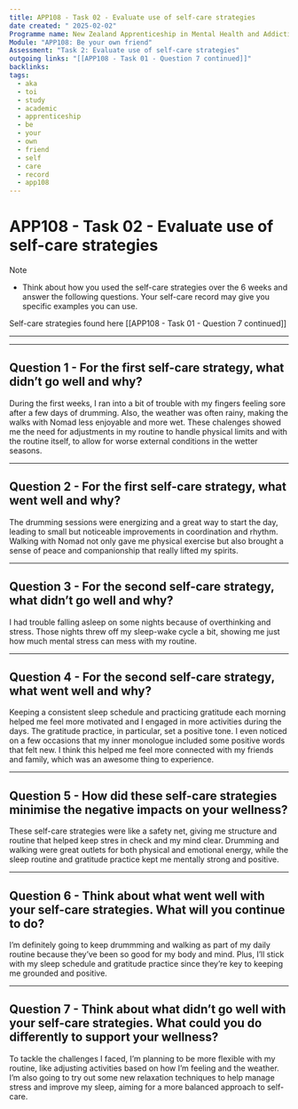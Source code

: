```yaml
---
title: APP108 - Task 02 - Evaluate use of self-care strategies
date created: " 2025-02-02"
Programme name: New Zealand Apprenticeship in Mental Health and Addiction Support
Module: "APP108: Be your own friend"
Assessment: "Task 2: Evaluate use of self-care strategies"
outgoing links: "[[APP108 - Task 01 - Question 7 continued]]"
backlinks: 
tags:
  - aka
  - toi
  - study
  - academic
  - apprenticeship
  - be
  - your
  - own
  - friend
  - self
  - care
  - record
  - app108
---
```

# APP108 - Task 02 - Evaluate use of self-care strategies

> [!NOTE]
> - Think about how you used the self-care strategies over the 6 weeks and answer the following questions. Your self-care record may give you specific examples you can use.

Self-care strategies found here [[APP108 - Task 01 - Question 7 continued]]

---
---
## Question 1 - For the first self-care strategy, what didn’t go well and why?

During the first weeks, I ran into a bit of trouble with my fingers feeling sore after a few days of drumming. Also, the weather was often rainy, making the walks with Nomad less enjoyable and more wet. These chalenges showed me the need for adjustments in my routine to handle physical limits and with the routine itself, to allow for worse external conditions in the wetter seasons. 

---
## Question 2 - For the first self-care strategy, what went well and why?

The drumming sessions were energizing and a great way to start the day, leading to small but noticeable improvements in coordination and rhythm. Walking with Nomad not only gave me physical exercise but also brought a sense of peace and companionship that really lifted my spirits.

---
## Question 3 - For the second self-care strategy, what didn’t go well and why?

I had trouble falling asleep on some nights because of overthinking and stress. Those nights threw off my sleep-wake cycle a bit, showing me just how much mental stress can mess with my routine.

---
## Question 4 - For the second self-care strategy, what went well and why?

Keeping a consistent sleep schedule and practicing gratitude each morning helped me feel more motivated and I engaged in more activities during the days. The gratitude practice, in particular, set a positive tone. I even noticed on a few occasions that my inner monologue included some positive words that felt new. I think this helped me feel more connected with my friends and family, which was an awesome thing to experience.

---
## Question 5 - How did these self-care strategies minimise the negative impacts on your wellness?

These self-care strategies were like a safety net, giving me structure and routine that helped keep stres in check and my mind clear. Drumming and walking were great outlets for both physical and emotional energy, while the sleep routine and gratitude practice kept me mentally strong and positive.

---
## Question 6 - Think about what went well with your self-care strategies. What will you continue to do?

I’m definitely going to keep drummming and walking as part of my daily routine because they’ve been so good for my body and mind. Plus, I’ll stick with my sleep schedule and gratitude practice since they’re key to keeping me grounded and positive.

---
## Question 7 - Think about what didn’t go well with your self-care strategies. What could you do differently to support your wellness?  

To tackle the challenges I faced, I’m planning to be more flexible with my routine, like adjusting activities based on how I’m feeling and the weather. I’m also going to try out some new relaxation techniques to help manage stress and improve my sleep, aiming for a more balanced approach to self-care.